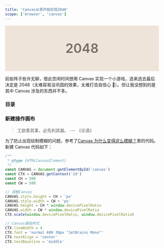 ```yaml
---
title: 'Canvas从零开始实现2048'
scope: ['browser', 'canvas']
---
```


<div style="height:150px;background:#eee4da;text-align:center;user-select:none;line-height:150px;font-size:3em;color:#776e65;font-weight:600">2048</div>

前些阵子些许无聊，借此空闲时间想用 Canvas 实现一个小游戏，选来选去最后决定是 2048（太难容易没巩固的效果，太难打击自信心 🤣）。但让我没想到的是其中 Canvas 涉及的东西并不多。

### 目录

### 新建操作画布

> 工欲善其事，必先利其器。 --- 《论语》

为了防止出现绘制模糊的问题，参考了[Canvas 为什么变得这么模糊？](/post/learning/canvas_blur)里的代码。新建 Canvas 代码如下：

```javascript
/**
 * @type {HTMLCanvasElement}
 */
const CANVAS = document.getElementById('canvas')
const CTX = CANVAS.getContext('2d')
const CH = 500
const CW = 500

// 调整Canvas
CANVAS.style.height = CH + 'px'
CANVAS.style.width = CW + 'px'
CANVAS.height = CH * window.devicePixelRatio
CANVAS.width = CW * window.devicePixelRatio
CTX.scale(window.devicePixelRatio, window.devicePixelRatio)

// Canvas基础样式
CTX.lineWidth = 4
CTX.font = 'normal 600 30px "JetBrains Mono"'
CTX.textAlign = 'center'
CTX.textBaseline = 'middle'
```
